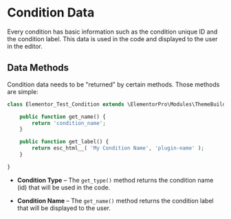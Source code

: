 # Condition Data

<Badge type="tip" vertical="top" text="Elementor Pro" /> <Badge type="warning" vertical="top" text="Advanced" />

Every condition has basic information such as the condition unique ID and the condition label. This data is used in the code and displayed to the user in the editor.

## Data Methods

Condition data needs to be "returned" by certain methods. Those methods are simple:

```php
class Elementor_Test_Condition extends \ElementorPro\Modules\ThemeBuilder\Conditions\Condition_Base {

	public function get_name() {
		return 'condition_name';
	}

	public function get_label() {
		return esc_html__( 'My Condition Name', 'plugin-name' );
	}

}
```

* **Condition Type** – The `get_type()` method returns the condition name (id) that will be used in the code.

* **Condition Name** – The `get_name()` method returns the condition label that will be displayed to the user.
